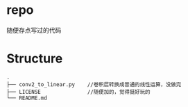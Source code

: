 # repo
随便存点写过的代码

# Structure

```
.
├── conv2_to_linear.py    //卷积层转换成普通的线性运算，没做完
├── LICENSE               //随便加的，觉得挺好玩的
└── README.md
```
